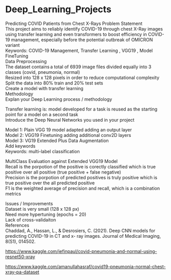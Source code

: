 # Deep_Learning_Projects
Predicting COVID Patients from Chest X-Rays
Problem Statement  
This project aims to reliably identify COVID-19 through chest X-Ray images using transfer learning and even transformers to boost efficiency in COVID-19 management, especially before the potential outbreak of OMICRON variant  
Keywords: COVID-19 Management, Transfer Learning , VGG19 , Model FineTuning  
Data Preprocessing  
The dataset contains a total of 6939 image files divided equally into 3 classes (covid, pneumonia, normal)  
Resized into 128 x 128 pixels in order to reduce computational complexity  
Split the data into 80% train and 20% test sets   
Create a model with transfer learning  
Methodology  
Explan your Deep Learning process / methodology  

Transfer learning is: model developed for a task is reused as the starting point for a model on a second task  
Introduce the Deep Neural Networks you used in your project  

Model 1: Plain VGG 19 model adapted adding an output layer  
Model 2: VGG19 Finetuning adding additional conv2D layers  
Model 3: VG19 Extended Plus Data Augmentation  
Add keywords  
Keywords: multi-label classification  

MultiClass Evaluation against Extended VGG19 Model  
Recall is the porpotion of the positive is corectly classified which is true positive over all positive (true positive + false negative)  
Precision is the porpotion of predicted positives is truly positive which is true positive over the all predicted positive  
F1 is the weighted average of precision and recall, which is a combination metrics  

Issues / Improvements  
Dataset is very small (128 x 128 px)  
Need more hypertuning (epochs = 20)  
Lack of cross-validaiton  
References  
Chaddad, A., Hassan, L., & Desrosiers, C. (2021). Deep CNN models for predicting COVID-19 in CT and x- ray images. Journal of Medical Imaging, 8(S1), 014502. ​

https://www.kaggle.com/jefinpaul/covid-pneumonia-and-normal-using-resnet50-xray​

https://www.kaggle.com/amanullahasraf/covid19-pneumonia-normal-chest-xray-pa-dataset​
